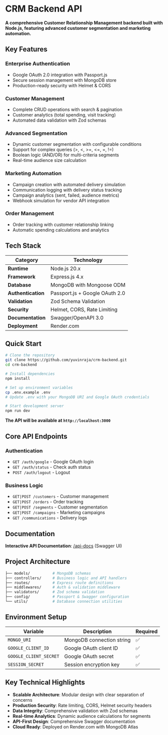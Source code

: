 # CRM Backend API

**A comprehensive Customer Relationship Management backend built with Node.js, featuring advanced customer segmentation and marketing automation.**

## Key Features

### Enterprise Authentication

- Google OAuth 2.0 integration with Passport.js
- Secure session management with MongoDB store
- Production-ready security with Helmet & CORS

### Customer Management

- Complete CRUD operations with search & pagination
- Customer analytics (total spending, visit tracking)
- Automated data validation with Zod schemas

### Advanced Segmentation

- Dynamic customer segmentation with configurable conditions
- Support for complex queries (>, <, >=, <=, =, !=)
- Boolean logic (AND/OR) for multi-criteria segments
- Real-time audience size calculation

### Marketing Automation

- Campaign creation with automated delivery simulation
- Communication logging with delivery status tracking
- Campaign analytics (sent, failed, audience metrics)
- Webhook simulation for vendor API integration

### Order Management

- Order tracking with customer relationship linking
- Automatic spending calculations and analytics

## Tech Stack

| Category | Technology |
|----------|------------|
| **Runtime** | Node.js 20.x |
| **Framework** | Express.js 4.x |
| **Database** | MongoDB with Mongoose ODM |
| **Authentication** | Passport.js + Google OAuth 2.0 |
| **Validation** | Zod Schema Validation |
| **Security** | Helmet, CORS, Rate Limiting |
| **Documentation** | Swagger/OpenAPI 3.0 |
| **Deployment** | Render.com |

## Quick Start

```bash
# Clone the repository
git clone https://github.com/yuvinraja/crm-backend.git
cd crm-backend

# Install dependencies
npm install

# Set up environment variables
cp .env.example .env
# Update .env with your MongoDB URI and Google OAuth credentials

# Start development server
npm run dev
```

**The API will be available at `http://localhost:3000`**

## Core API Endpoints

### Authentication

- `GET /auth/google` - Google OAuth login
- `GET /auth/status` - Check auth status
- `POST /auth/logout` - Logout

### Business Logic

- `GET|POST /customers` - Customer management
- `GET|POST /orders` - Order tracking
- `GET|POST /segments` - Customer segmentation
- `GET|POST /campaigns` - Marketing campaigns
- `GET /communications` - Delivery logs

## Documentation

**Interactive API Documentation**: [/api-docs](http://localhost:3000/api-docs) (Swagger UI)

## Project Architecture

```bash
├── models/          # MongoDB schemas
├── controllers/     # Business logic and API handlers  
├── routes/          # Express route definitions
├── middlewares/     # Auth & validation middleware
├── validators/      # Zod schema validation
├── config/          # Passport & Swagger configuration
└── utils/           # Database connection utilities
```

## Environment Setup

| Variable | Description | Required |
|----------|-------------|----------|
| `MONGO_URI` | MongoDB connection string | ✅ |
| `GOOGLE_CLIENT_ID` | Google OAuth client ID | ✅ |
| `GOOGLE_CLIENT_SECRET` | Google OAuth secret | ✅ |
| `SESSION_SECRET` | Session encryption key | ✅ |

## Key Technical Highlights

- **Scalable Architecture**: Modular design with clear separation of concerns
- **Production Security**: Rate limiting, CORS, Helmet security headers
- **Data Integrity**: Comprehensive validation with Zod schemas
- **Real-time Analytics**: Dynamic audience calculations for segments
- **API-First Design**: Comprehensive Swagger documentation
- **Cloud Ready**: Deployed on Render.com with MongoDB Atlas
